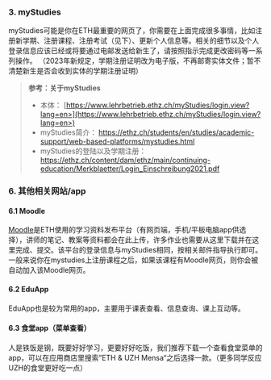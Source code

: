 ### **3. myStudies**

myStudies可能是你在ETH最重要的网页了，你需要在上面完成很多事情，比如注册新学期、注册课程、注册考试（见下）、更新个人信息等。相关的细节以及个人登录信息应该已经或将要通过电邮发送给新生了，请按照指示完成更改密码等一系列操作。
（2023年新规定，学期注册证明改为电子版，不再邮寄实体文件；暂不清楚新生是否会收到实体的学期注册证明）

> **参考：关于myStudies**
>
> * 本体：
>   [https://www.lehrbetrieb.ethz.ch/myStudies/login.view?lang=en>](https://www.lehrbetrieb.ethz.ch/myStudies/login.view?lang=en>)
> * myStudies简介：
>   <https://ethz.ch/students/en/studies/academic-support/web-based-platforms/mystudies.html>
> * myStudies的登陆以及学期注册：<https://ethz.ch/content/dam/ethz/main/continuing-education/Merkblaetter/Login_Einschreibung2021.pdf>


### **6. 其他相关网站/app**&#x20;

#### **6.1 Moodle**

[Moodle](https://moodle-app2.let.ethz.ch/auth/shibboleth/login.php)是ETH使用的学习资料发布平台（有网页端，手机/平板电脑app供选择），讲师的笔记、教案等资料都会在此上传，许多作业也需要从这里下载并在这里完成、提交。该平台的登录信息与myStudies相同，按相关邮件指导执行即可。一般来说你在mystudies上注册课程之后，如果该课程有Moodle网页，则你会被自动加入该Moodle网页。

#### **6.2 EduApp**

EduApp也是较为常用的app，主要用于课表查看、信息查询、课上互动等。

#### **6.3 食堂app（菜单查看**）

人是铁饭是钢，既要好好学习，更要好好吃饭，我们推荐下载一个查看食堂菜单的app，可以在应用商店里搜索”ETH & UZH Mensa“之后选择一款。（更多同学反应UZH的食堂更好吃一点）
